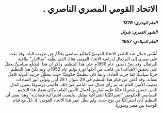 <h1 dir="rtl">الاتحاد القومي المصري الناصري .</h1>

<h5 dir="rtl">العام الهجري:  1376

الشهر القمري: شوال

العام الميلادي: 1957</h5>

<p dir="rtl">أسَّس جمال عبد الناصر الاتحادَ القوميَّ كتجَمُّع سياسي يحكُمُ عن طريقه البلد، وقد بَعَث علي صبري إلى البرتغالِ لدراسة الاتحاد القومي هناك الذي نظَّمَه "سالازار" طاغية البرتغال. وقد نصَّ دستور عام 1956م على هذا التنظيم، وذكر أن هذا التجمُّع سياسيٌّ يعمَلُ على تحقيق الأهداف التي قامت من أجلها ثورة يوليو عام 1952م، ولم يكُنْ هذا التنظيم حزبًا سياسيًّا كما جرت العادة، وإنما كان تنظيميًّا حكوميًّا؛ حيث تتحمَّلُ خزينة الدولة كامِلَ نفقاته. وقد أعلن عن قيام هذا التنظيم في 29 شوال / 28 أيار, وتولَّى أنور السادات منصِبَ الأمين العام له، ثم رأى جمال عبد الناصر غيرَ ذلك، فأصدر مرسومًا بتعيين كمال الدين حسين مُشرِفًا عامًّا عليه، يُمارِسُ أعمال الأمين العام، وكان شعارُ هذا التجمع السياسي الحكومي "اشتراكيَّتُنا اشتراكيةُ تمليكٍ، وليست اشتراكيةَ مُصادرة" وهذا يعني أن التنظيم كان اشتراكيًّا من نوع جديد، ولم يَطُل عمر هذا الاتحاد القومي؛ إذ حُلَّ مع قيام الوحدة بين مصر وسوريا.</p></br>
